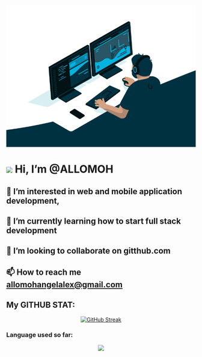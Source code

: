 <div align="center">
<!--   ![image](https://github.com/ALLOMOH/ALLOMOH/blob/main/code.gif?raw=true) -->
  <img src="https://github.com/ALLOMOH/ALLOMOH/blob/main/code.gif?raw=true">
</div>

<img src="https://raw.githubusercontent.com/aemmadi/aemmadi/master/wave.gif" width="30px"> Hi, I’m @ALLOMOH
=====================
## 👀 I’m interested in web and mobile application development,
## 🌱 I’m currently learning how to start full stack development
## 💞️ I’m looking to collaborate on gitthub.com
## 📫 How to reach me allomohangelalex@gmail.com

## My GITHUB STAT:

<div align=center>
  
[![GitHub Streak](https://github-readme-streak-stats.herokuapp.com?user=ALLOMOH&theme=dark&border_radius=14.9&mode=weekly)](https://git.io/streak-stats)

</div>


### Language used so far:

<p align="center">
    <img src="https://skillicons.dev/icons?i=git,windows,linux,html,css,javascript,expressjs,java,python,django,sqlite,mongodb,figma,docker,c,cpp,vscode,idea,kotlin,flutter,dart,typescript,nodejs,nextjs,react,php,laravel" />
</p>

<!---
ALLOMOH/ALLOMOH is a ✨ special ✨ repository because its `README.md` (this file) appears on your GitHub profile.
You can click the Preview link to take a look at your changes.
--->
